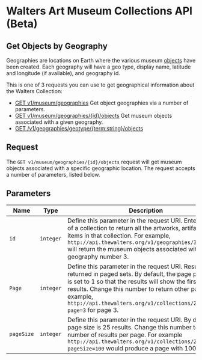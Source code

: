 Walters Art Museum Collections API (Beta)
================================================================================

## Get Objects by Geography

Geographies are locations on Earth where the various museum [objects](https://github.com/WaltersArtMuseum/walters-api/blob/master/objects.md) have been created. Each geography  will have a geo type, display name, latitude and longitude (if available), and geography id.

This is one of 3 requests you can use to get geographical information about the Walters Collection:
- [GET v1/museum/geographies](https://github.com/WaltersArtMuseum/walters-api/blob/master/geographies-get.md) Get object geographies via a number of parameters.
- [GET v1/museum/geographies/{id}/objects](https://github.com/WaltersArtMuseum/walters-api/blob/master/geographies-objects.md) Get museum objects associated with a given geography.
- [GET /v1/geographies/geotype/{term:string}/objects](https://github.com/WaltersArtMuseum/walters-api/blob/master/geographies-objects-geotype.md)

## Request

The `GET v1/museum/geographies/{id}/objects` request will get museum objects associated with a specific geographic location. The request accepts a number of parameters, listed below.


## Parameters

Name | Type | Description
-----|------|--------------
`id` | `integer` | Define this parameter in the request URI. Enter the ID of a collection to return all the artworks, artifacts or items in that collection. For example, `http://api.thewalters.org/v1/geographies/3/objects` will return the museum objects associated with geography number 3.
`Page` | `integer` | Define this parameter in the request URI. Results are returned in paged sets. By default, the page parameter is set to 1 so that the results will show the first page of results. Change this number to return other pages. For example, `http://api.thewalters.org/v1/collections/2/objects?page=3` for page 3. 
`pageSize` | `integer` | Define this parameter in the request URI. By default page size is 25 results. Change this number to alter the number of results per page. For example `http://api.thewalters.org/v1/collections/2/objects?pageSize=100` would produce a page with 100 results.
